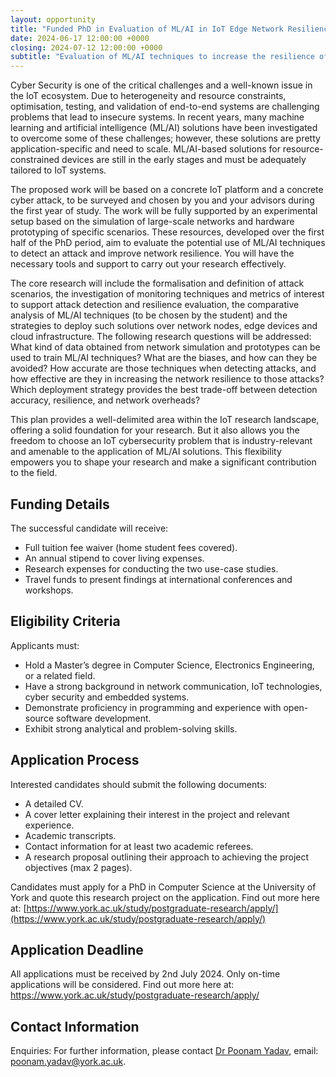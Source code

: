```yaml
---
layout: opportunity
title: "Funded PhD in Evaluation of ML/AI in IoT Edge Network Resilience"
date: 2024-06-17 12:00:00 +0000
closing: 2024-07-12 12:00:00 +0000
subtitle: "Evaluation of ML/AI techniques to increase the resilience of IoT Edge networks under cyberattacks"
---
```


Cyber Security is one of the critical challenges and a well-known issue in the IoT ecosystem. Due to heterogeneity and resource constraints, optimisation, testing, and validation of end-to-end systems are challenging problems that lead to insecure systems. In recent years, many machine learning and artificial intelligence (ML/AI) solutions have been investigated to overcome some of these challenges; however, these solutions are pretty application-specific and need to scale. ML/AI-based solutions for resource-constrained devices are still in the early stages and must be adequately tailored to IoT systems.

The proposed work will be based on a concrete IoT platform and a concrete cyber attack, to be surveyed and chosen by you and your advisors during the first year of study. The work will be fully supported by an experimental setup based on the simulation of large-scale networks and hardware prototyping of specific scenarios. These resources, developed over the first half of the PhD period, aim to evaluate the potential use of ML/AI techniques to detect an attack and improve network resilience. You will have the necessary tools and support to carry out your research effectively.

The core research will include the formalisation and definition of attack scenarios, the investigation of monitoring techniques and metrics of interest to support attack detection and resilience evaluation, the comparative analysis of ML/AI techniques (to be chosen by the student) and the strategies to deploy such solutions over network nodes, edge devices and cloud infrastructure. The following research questions will be addressed: What kind of data obtained from network simulation and prototypes can be used to train ML/AI techniques? What are the biases, and how can they be avoided? How accurate are those techniques when detecting attacks, and how effective are they in increasing the network resilience to those attacks? Which deployment strategy provides the best trade-off between detection accuracy, resilience, and network overheads?

This plan provides a well-delimited area within the IoT research landscape, offering a solid foundation for your research. But it also allows you the freedom to choose an IoT cybersecurity problem that is industry-relevant and amenable to the application of ML/AI solutions. This flexibility empowers you to shape your research and make a significant contribution to the field.

## Funding Details

The successful candidate will receive:

- Full tuition fee waiver (home student fees covered).
- An annual stipend to cover living expenses.
- Research expenses for conducting the two use-case studies.
- Travel funds to present findings at international conferences and workshops.

## Eligibility Criteria

Applicants must:

- Hold a Master’s degree in Computer Science, Electronics Engineering, or a related field.
- Have a strong background in network communication, IoT technologies, cyber security and embedded systems.
- Demonstrate proficiency in programming and experience with open-source software development.
- Exhibit strong analytical and problem-solving skills.

## Application Process

Interested candidates should submit the following documents:

- A detailed CV.
- A cover letter explaining their interest in the project and relevant experience.
- Academic transcripts.
- Contact information for at least two academic referees.
- A research proposal outlining their approach to achieving the project objectives (max 2 pages).

Candidates must apply for a PhD in Computer Science at the University of York and quote this research project on the application. Find out more here at: [https://www.york.ac.uk/study/postgraduate-research/apply/](https://www.york.ac.uk/study/postgraduate-research/apply/)

## Application Deadline

All applications must be received by 2nd July 2024. Only on-time applications will be considered. Find out more here at: https://www.york.ac.uk/study/postgraduate-research/apply/

## Contact Information

Enquiries: For further information, please contact [Dr Poonam Yadav](https://www.cs.york.ac.uk/people/yadav), email: poonam.yadav@york.ac.uk.